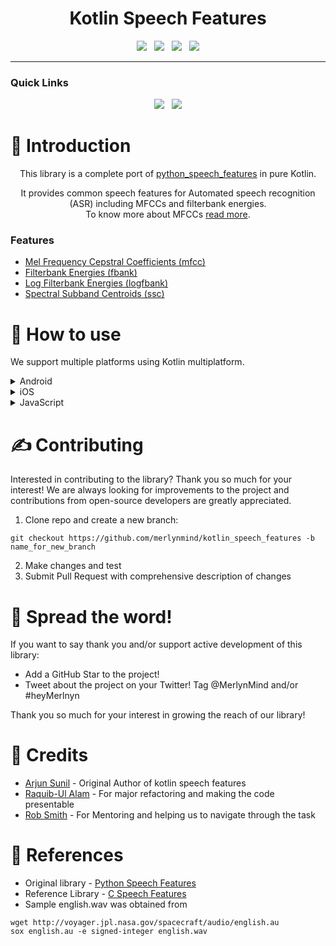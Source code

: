 <div align='center'>

<h1 align="center">
Kotlin Speech Features
</h1>


<img src="https://img.shields.io/badge/version-0.1.0-FDD835?style=for-the-badge"></img>	&nbsp; <img src="https://img.shields.io/badge/Kotlin-1.7.10-blue?style=for-the-badge&logo=kotlin"></img> &nbsp; <img src="https://img.shields.io/badge/license-MIT-chlorine?style=for-the-badge"></img> &nbsp; <img src="https://img.shields.io/jitpack/version/com.github.MerlynMind/kotlin_speech_features?style=for-the-badge"></img>

<!-- <img style="background-color: white;" src="https://assets.website-files.com/627028e6193b2d840a066eab/627028e6193b2d86cd066ee0_MM%20Logo.svg" loading="lazy" > -->
</center>

---

<h3 align="left">Quick Links</h3>


<a href="https://merlyn.org"><img src="https://img.shields.io/badge/home-ff7300?style=for-the-badge"></a>	&nbsp;
<a href="https://merlynmind.github.io/kotlin_speech_features/"><img src="https://img.shields.io/badge/Docs-2196F3?style=for-the-badge"></a>

</div>



# 📒 Introduction
<p align="center">
This library is a complete port of <a href="https://github.com/jameslyons/python_speech_features"> python_speech_features</a> in pure Kotlin. </p>
<p align="center">
It provides common speech features for Automated speech recognition (ASR) including MFCCs and filterbank energies.
<br>To know more about MFCCs <a href="http://www.practicalcryptography.com/miscellaneous/machine-learning/guide-mel-frequency-cepstral-coefficients-mfccs/">read more</a>.

### Features

- [Mel Frequency Cepstral Coefficients (mfcc)](https://merlynmind.github.io/kotlin_speech_features/-kotlin%20-speech%20-features/org.merlyn.kotlinspeechfeatures/-speech-features/mfcc.html)
- [Filterbank Energies (fbank)](https://merlynmind.github.io/kotlin_speech_features/-kotlin%20-speech%20-features/org.merlyn.kotlinspeechfeatures/-speech-features/fbank.html)
- [Log Filterbank Energies (logfbank)](https://merlynmind.github.io/kotlin_speech_features/-kotlin%20-speech%20-features/org.merlyn.kotlinspeechfeatures/-speech-features/logfbank.html)
- [Spectral Subband Centroids (ssc)](https://merlynmind.github.io/kotlin_speech_features/-kotlin%20-speech%20-features/org.merlyn.kotlinspeechfeatures/-speech-features/ssc.html)

</p>


# 🙋 How to use

We support multiple platforms using Kotlin multiplatform.

<details>
<summary> Android </summary>

## Integration
Add jitpack.io to your project's repositories:

```gradle
allProjects {
  repositories {
    google()
    maven { url 'https://jitpack.io' }
  }
}
```

Add artifact to your project:

```gradle
dependencies {
    implementation "com.github.MerlynMind:kotlin_speech_features:${version}"
}
```


## Example implementation

A sample app is included in this repo to help understand the implementation.

1. Convert your audio signal in the form of a float array. (A demo provided in the sample app)
2. Initialize speech features
	```kotlin
	private val speechFeatures = SpeechFeatures()
	```
3. Perform any of the 4 operations:
	```kotlin
	val result = speechFeatures.mfcc(MathUtils.normalize(wav), nFilt = 64)
	val result = speechFeatures.fbank(MathUtils.normalize(wav), nFilt = 64)
	val result = speechFeatures.logfbank(MathUtils.normalize(wav), nFilt = 64)
	val result = speechFeatures.ssc(MathUtils.normalize(wav), nFilt = 64)
	```
4. The result will contain metrices with the expected features. Pass in these features for further processes (e.g. classification, speech recognition).

  ---
</details>

<details>
	<summary> iOS </summary>


## Integration

1. In XCode, go to `File > Add Packages...`
2. Paste in the URL of this repo in the search box
3. Select the package found
4. Click `Add Package` button


## Example implementation

A sample app is included in this repo to help understand the implementation.

1. Convert your audio signal in the form of an `KotlinIntArray` and normalize it.
   ```swift
   import KotlinSpeechFeatures

   let signal = [Int](1...1000) // Example signal
   let normalized = MathUtils.Companion.init().normalize(sig: toKotlinIntArray(arr: signal))

   func toKotlinIntArray(arr: [Int]) -> KotlinIntArray {
       let result = KotlinIntArray(size: Int32(arr.capacity))
       for i in 0...(arr.count-1) {
           result.set(index: Int32(i), value: Int32(arr[i]))
       }
       return result
   }
   ```
2. Initialize speech features
   ```swift
   let speechFeatures = SpeechFeatures()
   ```
3. Perform any of the 4 operations:
   ```swift
   let result = speechFeatures.mfcc(signal: normalized, sampleRate: 16000, winLen: 0.025, winStep: 0.01, numCep: 13, nFilt: 64, nfft: 512, lowFreq: 0, highFreq: ni;, preemph: 0.97, ceplifter: 22, appendEnergy: true, winFunc: nil)
   let result = speechFeatures.fbank(signal: normalized, sampleRate: 16000, winLen: 0.025, winStep: 0.01, nFilt: 64, nfft: 512, lowFreq: 0, highFreq: nil, preemph: 0.97, winFunc: nil)
   let result = speechFeatures.logfbank(signal: normalized, sampleRate: 16000, winLen: 0.025, winStep: 0.01, nFilt: 64, nfft: 512, lowFreq: 0, highFreq: nil, preemph: 0.97, winFunc: nil)
   let result = speechFeatures.ssc(signal: normalized, sampleRate: 16000, winLen: 0.025, winStep: 0.01, nFilt: 64, nfft: 512, lowFreq: 0, highFreq: nil, preemph: 0.97, winFunc: nil)
   ```
4. The result will contain metrices with the expected features. Pass in these features for further processes (e.g. classification, speech recognition).

</details>

<details>
	<summary> JavaScript </summary>

  ```
  Coming soon...
  ```

</details>




# ✍️ Contributing
Interested in contributing to the library? Thank you so much for your interest!
We are always looking for improvements to the project and contributions from open-source developers are greatly appreciated.

1. Clone repo and create a new branch:
```
git checkout https://github.com/merlynmind/kotlin_speech_features -b name_for_new_branch
```
2. Make changes and test
3. Submit Pull Request with comprehensive description of changes

# 🌟 Spread the word!
If you want to say thank you and/or support active development of this library:

- Add a GitHub Star to the project!
- Tweet about the project on your Twitter!
Tag @MerlynMind and/or #heyMerlnyn

Thank you so much for your interest in growing the reach of our library!


# 🧡 Credits
- [Arjun Sunil](https://github.com/arjun921) - Original Author of kotlin speech features
- [Raquib-Ul Alam](https://github.com/alamkanak) - For major refactoring and making the code presentable
- [Rob Smith](https://github.com/robmsmt) - For Mentoring and helping us to navigate through the task

# 📝 References

- Original library - [Python Speech Features](https://github.com/jameslyons/python_speech_features)
- Reference Library - [C Speech Features](https://github.com/Cwiiis/c_speech_features)
- Sample english.wav was obtained from
```
wget http://voyager.jpl.nasa.gov/spacecraft/audio/english.au
sox english.au -e signed-integer english.wav
```
